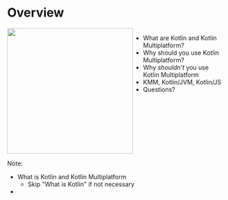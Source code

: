 # Overview
<div style="display: flex; justify-content: space-between; flex-direction: row">
  <img src="img/kmm-hero.png" height="290"/>
  <ul>
    <li class="fragment" data-fragment-index="1">What are Kotlin and Kotlin Multiplatform?</li>
    <li class="fragment" data-fragment-index="2">Why should you use Kotlin Multiplatform?</li>
    <li class="fragment" data-fragment-index="3">Why <i>shouldn't</i> you use Kotlin Multiplatform</li>
    <li class="fragment" data-fragment-index="4">KMM, Kotlin/JVM, Kotlin/JS</li>
    <li class="fragment" data-fragment-index="5">Questions?</li>
  </ul>
</div>

Note:
- What is Kotlin and Kotlin Multiplatform
  - Skip "What is Kotlin" if not necessary
- 